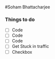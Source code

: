 #Soham Bhattacharjee

### Things to do
- [ ] Code
- [ ] Code
- [ ] Code
- [ ] Get Stuck in traffic
- [ ] Checkbox
